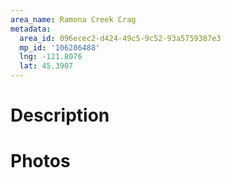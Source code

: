 ```yaml
---
area_name: Ramona Creek Crag
metadata:
  area_id: 096ecec2-d424-49c5-9c52-93a5759387e3
  mp_id: '106286488'
  lng: -121.8076
  lat: 45.3907
---
```

# Description

# Photos

